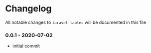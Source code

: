 # Changelog

All notable changes to `laravel-tables` will be documented in this file

### 0.0.1 - 2020-07-02
- initial commit
